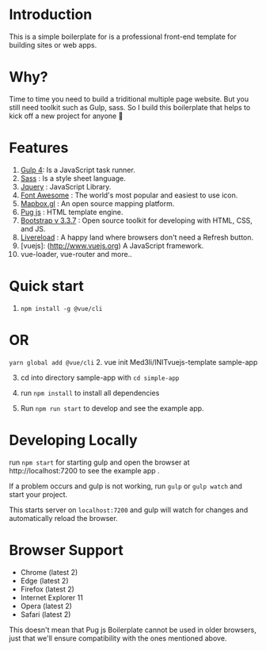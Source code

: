# Introduction
This is a simple boilerplate for is a professional front-end template for building sites or web apps.

# Why?
Time to time you need to build a triditional multiple page website. But you still need toolkit such as Gulp, sass. So I build this boilerplate that helps to kick off a new project for anyone 🎉

# Features
1. [Gulp 4](https://gulpjs.com/): Is a JavaScript task runner.
2. [Sass](https://sass-lang.com/) :  Is a style sheet language.
3. [Jquery](https://git-scm.com/) : JavaScript Library.
4. [Font Awesome](https://fontawesome.com/) : The world's most popular and easiest to use icon.
5. [Mapbox.gl](https://www.mapbox.com/) : An open source mapping platform.
6. [Pug js](https://pugjs.org/) : HTML template engine.
7. [Bootstrap v 3.3.7](https://getbootstrap.com/) : Open source toolkit for developing with HTML, CSS, and JS. 
8. [Livereload](http://livereload.com/) : A happy land where browsers don't need a Refresh button.
9. [vuejs]: (http://www.vuejs.org) A JavaScript framework.
10. vue-loader, vue-router and more..

# Quick start
1. `npm install -g @vue/cli`
# OR
   `yarn global add @vue/cli`
2. vue init Med3li/INITvuejs-template sample-app

3. cd into directory sample-app with `cd simple-app`

4. run `npm install` to install all dependencies

5. Run `npm run start` to develop and see the example app.

# Developing Locally
 run `npm start` for starting gulp and open the browser at http://localhost:7200 to see the example app .

 If a problem occurs and gulp is not working, run `gulp` or `gulp watch` and start your project.

This starts server on `localhost:7200` and gulp will watch for changes and automatically reload the browser.
# Browser Support
- Chrome (latest 2)
- Edge (latest 2)
- Firefox (latest 2)
- Internet Explorer 11
- Opera (latest 2)
- Safari (latest 2)

This doesn't mean that Pug js Boilerplate cannot be used in older browsers, just that we'll ensure compatibility with the ones mentioned above.
